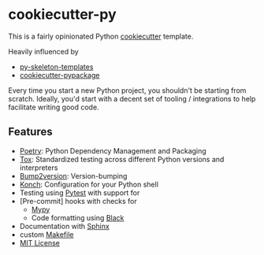 # cookiecutter-py

This is a fairly opinionated Python [cookiecutter](https://github.com/audreyr/cookiecutter) template.

Heavily influenced by

  * [py-skeleton-templates](https://github.com/ryankanno/py-skeleton-templates)
  * [cookiecutter-pypackage](https://github.com/audreyr/cookiecutter-pypackage)

Every time you start a new Python project, you shouldn't be starting from
scratch. Ideally, you'd start with a decent set of tooling / integrations to
help facilitate writing good code.

## Features

  * [Poetry](https://poetry.eustace.io): Python Dependency Management and Packaging
  * [Tox](https://tox.readthedocs.org/en/latest/): Standardized testing across different Python versions and interpreters
  * [Bump2version](https://github.com/c4urself/bump2version): Version-bumping
  * [Konch](http://konch.readthedocs.org/en/latest/): Configuration for your Python shell
  * Testing using [Pytest](http://pytest.org/latest/) with support for
  * [Pre-commit] hooks with checks for
    * [Mypy](http://mypy-lang.org)
    * Code formatting using [Black](https://black.readthedocs.io/en/latest/)
  * Documentation with [Sphinx](http://sphinx-doc.org/)
  * custom [Makefile](https://raw.githubusercontent.com/ryankanno/cookiecutter-py/master/%7B%7Bcookiecutter.package_name%7D%7D/Makefile)
  * [MIT License](http://opensource.org/licenses/MIT)
